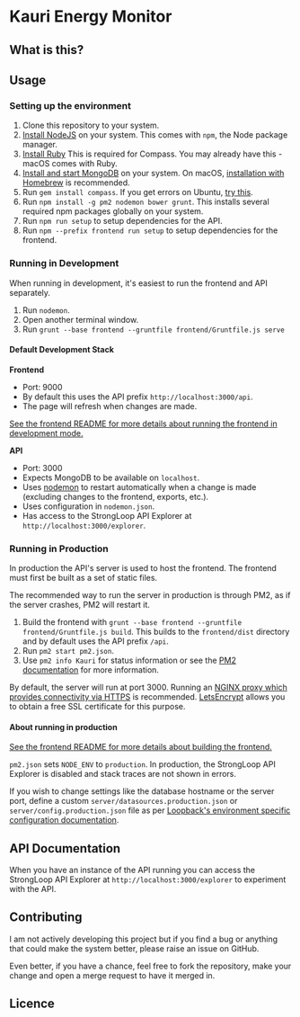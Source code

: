 # Kauri Energy Monitor

## What is this?
<!-- Overview why and what this is -->

<!-- Some screenshots -->

<!-- How the app is split up into frontend, bridge, API, etc. -->

## Usage

### Setting up the environment
1. Clone this repository to your system.
2. [Install NodeJS](https://nodejs.org/en/download/) on your system. This comes with `npm`, the Node package manager.
3. [Install Ruby](https://www.ruby-lang.org/en/documentation/installation/) This is required for Compass. You may already have this - macOS comes with Ruby.
4. [Install and start MongoDB](https://docs.mongodb.com/manual/installation/) on your system. On macOS, [installation with Homebrew](https://docs.mongodb.com/manual/tutorial/install-mongodb-on-os-x/#install-mongodb-community-edition-with-homebrew) is recommended.
5. Run `gem install compass`. If you get errors on Ubuntu, [try this](http://stackoverflow.com/a/29317694).
6. Run `npm install -g pm2 nodemon bower grunt`. This installs several required npm packages globally on your system.
7. Run `npm run setup` to setup dependencies for the API.
8. Run `npm --prefix frontend run setup` to setup dependencies for the frontend.

### Running in Development
When running in development, it's easiest to run the frontend and API separately.

1. Run `nodemon`.
2. Open another terminal window.
3. Run `grunt --base frontend --gruntfile frontend/Gruntfile.js serve`

#### Default Development Stack

**Frontend**
- Port: 9000
- By default this uses the API prefix `http://localhost:3000/api`.
- The page will refresh when changes are made.

[See the frontend README for more details about running the frontend in development mode.](/frontend#readme)

**API**
- Port: 3000
- Expects MongoDB to be available on `localhost`.
- Uses [nodemon](https://github.com/remy/nodemon) to restart automatically when a change is made (excluding changes to the frontend, exports, etc.).
- Uses configuration in `nodemon.json`.
- Has access to the StrongLoop API Explorer at `http://localhost:3000/explorer`.

### Running in Production
In production the API's server is used to host the frontend. The frontend must first be built as a set of static files.

The recommended way to run the server in production is through PM2, as if the server crashes, PM2 will restart it.

1. Build the frontend with `grunt --base frontend --gruntfile frontend/Gruntfile.js build`. This builds to the `frontend/dist` directory and by default uses the API prefix `/api`.
2. Run `pm2 start pm2.json`.
3. Use `pm2 info Kauri` for status information or see the [PM2 documentation](http://pm2.keymetrics.io/) for more information.

By default, the server will run at port 3000. Running an [NGINX proxy which provides connectivity via HTTPS](https://www.nginx.com/resources/admin-guide/nginx-https-upstreams/) is recommended. [LetsEncrypt](https://letsencrypt.org/) allows you to obtain a free SSL certificate for this purpose.

#### About running in production
[See the frontend README for more details about building the frontend.](/frontend#readme)

`pm2.json` sets `NODE_ENV` to `production`. In production, the StrongLoop API Explorer is disabled and stack traces are not shown in errors.

If you wish to change settings like the database hostname or the server port, define a custom `server/datasources.production.json` or `server/config.production.json` file as per [Loopback's environment specific configuration documentation](https://loopback.io/doc/en/lb2/Environment-specific-configuration.html).

## API Documentation
When you have an instance of the API running you can access the StrongLoop API Explorer at `http://localhost:3000/explorer` to experiment with the API.

## Contributing
I am not actively developing this project but if you find a bug or anything that could make the system better, please raise an issue on GitHub.

Even better, if you have a chance, feel free to fork the repository, make your change and open a merge request to have it merged in.

## Licence
<!-- TODO: Decide on this. -->
